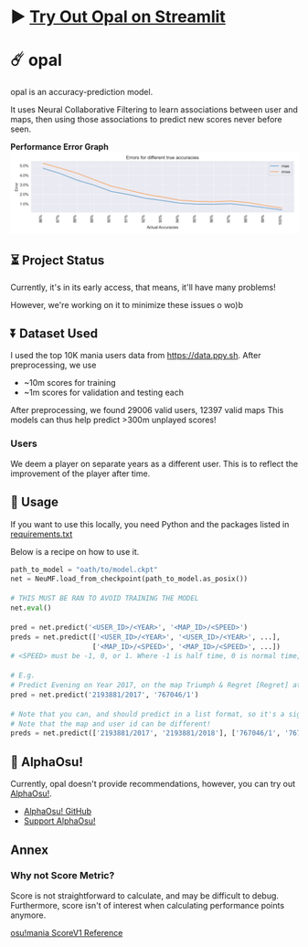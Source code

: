 # :arrow_forward: [**Try Out Opal on Streamlit**](https://opal-ai.streamlit.app/)

# :comet: opal
opal is an accuracy-prediction model.

It uses Neural Collaborative Filtering to learn associations between user and maps, then using those associations to
predict new scores never before seen.

**Performance Error Graph**
![Performance Graph](models/V2_2023_04/error.png)

## :hourglass_flowing_sand: Project Status

Currently, it's in its early access, that means, it'll have many problems!

However, we're working on it to minimize these issues o wo)b

## :arrow_double_down: Dataset Used

I used the top 10K mania users data from https://data.ppy.sh.
After preprocessing, we use
- ~10m scores for training
- ~1m scores for validation and testing each

After preprocessing, we found 29006 valid users, 12397 valid maps
This models can thus help predict >300m unplayed scores!

### Users
We deem a player on separate years as a different user. This is to reflect
the improvement of the player after time.

## :high_brightness: Usage

If you want to use this locally, you need Python and the packages listed in [requirements.txt](requirements.txt)

Below is a recipe on how to use it.
```py
path_to_model = "oath/to/model.ckpt"
net = NeuMF.load_from_checkpoint(path_to_model.as_posix())

# THIS MUST BE RAN TO AVOID TRAINING THE MODEL
net.eval()

pred = net.predict('<USER_ID>/<YEAR>', '<MAP_ID>/<SPEED>')
preds = net.predict(['<USER_ID>/<YEAR>', '<USER_ID>/<YEAR>', ...],
                    ['<MAP_ID>/<SPEED>', '<MAP_ID>/<SPEED>', ...])
# <SPEED> must be -1, 0, or 1. Where -1 is half time, 0 is normal time, 1 is double time.

# E.g.
# Predict Evening on Year 2017, on the map Triumph & Regret [Regret] at Double Time
pred = net.predict('2193881/2017', '767046/1')

# Note that you can, and should predict in a list format, so it's a significantly faster.
# Note that the map and user id can be different!
preds = net.predict(['2193881/2017', '2193881/2018'], ['767046/1', '767046/0'])
```

## :brain: AlphaOsu!
Currently, opal doesn't provide recommendations, however, you can try out [AlphaOsu!](https://alphaosu.keytoix.vip/).
- [AlphaOsu! GitHub](https://github.com/AlphaOSU)
- [Support AlphaOsu!](https://alphaosu.keytoix.vip/support)

## Annex

### Why not Score Metric?
Score is not straightforward to calculate, and may be difficult to debug. Furthermore, score isn't of interest when
calculating performance points anymore.

[osu!mania ScoreV1 Reference](https://osu.ppy.sh/wiki/en/Gameplay/Score/ScoreV1/osu%21mania)
